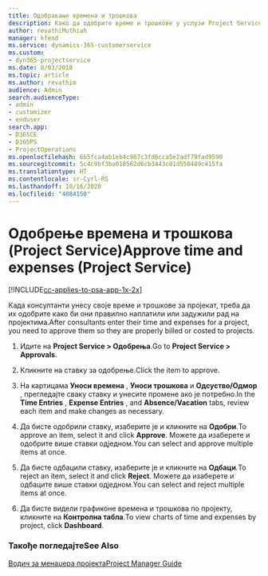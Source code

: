 ```yaml
---
title: Одобравање времена и трошкова
description: Како да одобрите време и трошкове у услузи Project Service
author: revathiMuthiah
manager: kfend
ms.service: dynamics-365-customerservice
ms.custom:
- dyn365-projectservice
ms.date: 8/03/2018
ms.topic: article
ms.author: revathim
audience: Admin
search.audienceType:
- admin
- customizer
- enduser
search.app:
- D365CE
- D365PS
- ProjectOperations
ms.openlocfilehash: 6b5fca4ab1eb4c907c3fd6cca5e2adf79fad9590
ms.sourcegitcommit: 5c4c9bf3ba018562d6cb3443c01d550489c415fa
ms.translationtype: HT
ms.contentlocale: sr-Cyrl-RS
ms.lasthandoff: 10/16/2020
ms.locfileid: "4084150"
---
```

# <a name="approve-time-and-expenses-project-service"></a><span data-ttu-id="28c8f-103">Одобрење времена и трошкова (Project Service)</span><span class="sxs-lookup"><span data-stu-id="28c8f-103">Approve time and expenses (Project Service)</span></span>

[!INCLUDE[cc-applies-to-psa-app-1x-2x](../includes/cc-applies-to-psa-app-1x-2x.md)]

<span data-ttu-id="28c8f-104">Када консултанти унесу своје време и трошкове за пројекат, треба да их одобрите како би они правилно наплатили или задужили рад на пројектима.</span><span class="sxs-lookup"><span data-stu-id="28c8f-104">After consultants enter their time and expenses for a project, you need to approve them so they are properly billed or costed to projects.</span></span>  
  
1.  <span data-ttu-id="28c8f-105">Идите на **Project Service > Одобрења**.</span><span class="sxs-lookup"><span data-stu-id="28c8f-105">Go to **Project Service > Approvals**.</span></span>  
  
2.  <span data-ttu-id="28c8f-106">Кликните на ставку за одобрење.</span><span class="sxs-lookup"><span data-stu-id="28c8f-106">Click the item to approve.</span></span>  
  
3.  <span data-ttu-id="28c8f-107">На картицама **Уноси времена** , **Уноси трошкова** и **Одсуство/Одмор** , прегледајте сваку ставку и унесите промене ако је потребно.</span><span class="sxs-lookup"><span data-stu-id="28c8f-107">In the **Time Entries** , **Expense Entries** , and **Absence/Vacation** tabs, review each item and make changes as necessary.</span></span>  
  
4.  <span data-ttu-id="28c8f-108">Да бисте одобрили ставку, изаберите је и кликните на **Одобри**.</span><span class="sxs-lookup"><span data-stu-id="28c8f-108">To approve an item, select it and click **Approve**.</span></span> <span data-ttu-id="28c8f-109">Можете да изаберете и одобрите више ставки одједном.</span><span class="sxs-lookup"><span data-stu-id="28c8f-109">You can select and approve multiple items at once.</span></span>  
  
5.  <span data-ttu-id="28c8f-110">Да бисте одбацили ставку, изаберите је и кликните на **Одбаци**.</span><span class="sxs-lookup"><span data-stu-id="28c8f-110">To reject an item, select it and click **Reject**.</span></span> <span data-ttu-id="28c8f-111">Можете да изаберете и одбаците више ставки одједном.</span><span class="sxs-lookup"><span data-stu-id="28c8f-111">You can select and reject multiple items at once.</span></span>  
  
6.  <span data-ttu-id="28c8f-112">Да бисте видели графиконе времена и трошкова по пројекту, кликните на **Контролна табла**.</span><span class="sxs-lookup"><span data-stu-id="28c8f-112">To view charts of time and expenses by project, click **Dashboard**.</span></span>  
  
### <a name="see-also"></a><span data-ttu-id="28c8f-113">Такође погледајте</span><span class="sxs-lookup"><span data-stu-id="28c8f-113">See Also</span></span>  
 [<span data-ttu-id="28c8f-114">Водич за менаџера пројекта</span><span class="sxs-lookup"><span data-stu-id="28c8f-114">Project Manager Guide</span></span>](../psa/project-manager-guide.md)
